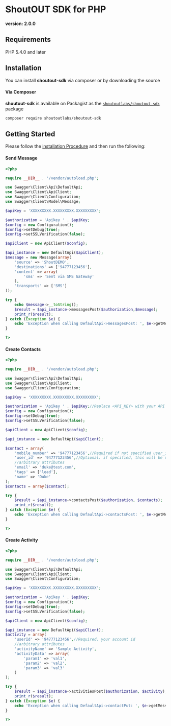 # ShoutOUT SDK for PHP
__version: 2.0.0__

## Requirements

PHP 5.4.0 and later

## Installation

You can install **shoutout-sdk** via composer or by downloading the source

#### Via Composer

**shoutout-sdk** is available on Packagist as the
[`shoutoutlabs/shoutout-sdk`](https://packagist.org/packages/shoutoutlabs/shoutout-sdk) package

```sh
composer require shoutoutlabs/shoutout-sdk
```

## Getting Started

Please follow the [installation Procedure](#installation) and then run the following:

#### Send Message

```php
<?php

require __DIR__ . '/vendor/autoload.php';

use Swagger\Client\Api\DefaultApi;
use Swagger\Client\ApiClient;
use Swagger\Client\Configuration;
use Swagger\Client\Model\Message;

$apiKey = 'XXXXXXXXX.XXXXXXXXX.XXXXXXXXX';

$authorization = 'Apikey ' . $apiKey;
$config = new Configuration();
$config->setDebug(true);
$config->setSSLVerification(false);

$apiClient = new ApiClient($config);

$api_instance = new DefaultApi($apiClient);
$message = new Message(array(
    'source' => 'ShoutDEMO',
    'destinations' => ['94777123456'],
    'content' => array(
        'sms' => 'Sent via SMS Gateway'
    ),
    'transports' => ['SMS']
));

try {
    echo $message->__toString();
    $result = $api_instance->messagesPost($authorization,$message);
    print_r($result);
} catch (Exception $e) {
    echo 'Exception when calling DefaultApi->messagesPost: ', $e->getMessage(), PHP_EOL;
}

?>
```

#### Create Contacts

```php
<?php

require __DIR__ . '/vendor/autoload.php';

use Swagger\Client\Api\DefaultApi;
use Swagger\Client\ApiClient;
use Swagger\Client\Configuration;

$apiKey = 'XXXXXXXXX.XXXXXXXXX.XXXXXXXXX';

$authorization = 'Apikey ' . $apiKey;//Replace <API_KEY> with your API Key
$config = new Configuration();
$config->setDebug(true);
$config->setSSLVerification(false);

$apiClient = new ApiClient($config);

$api_instance = new DefaultApi($apiClient);

$contact = array(
    'mobile_number' => '94777123456',//Required if not specified user_id
    'user_id' => '94777123456',//Optional. if specified, this will be used to generate the contact id, otherwise mobile_number will be used to generate contact id
    //arbitrary attributes
    'email' => 'duke@test.com',
    'tags' => ['lead'],
    'name' => 'Duke'
);
$contacts = array($contact);

try {
    $result = $api_instance->contactsPost($authorization, $contacts);
    print_r($result);
} catch (Exception $e) {
    echo 'Exception when calling DefaultApi->contactsPost: ', $e->getMessage(), PHP_EOL;
}

?>
```

#### Create Activity

```php
<?php

require __DIR__ . '/vendor/autoload.php';

use Swagger\Client\Api\DefaultApi;
use Swagger\Client\ApiClient;
use Swagger\Client\Configuration;

$apiKey = 'XXXXXXXXX.XXXXXXXXX.XXXXXXXXX';

$authorization = 'Apikey ' . $apiKey;
$config = new Configuration();
$config->setDebug(true);
$config->setSSLVerification(false);

$apiClient = new ApiClient($config);

$api_instance = new DefaultApi($apiClient);
$activity = array(
    'userId' => '94777123456',//Required. your account id
    //arbitrary attributes
    'activityName' => 'Sample Activity',
    'activityData' => array(
        'param1' => 'val1',
        'param2' => 'val2',
        'param3' => 'val3'
    )
);

try {
    $result = $api_instance->activitiesPost($authorization, $activity);
    print_r($result);
} catch (Exception $e) {
    echo 'Exception when calling DefaultApi->contactPut: ', $e->getMessage(), PHP_EOL;
}

?>
```